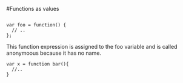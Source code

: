#Functions as values

```JS

var foo = function() {
  // ..
};

```
This function expression is assigned to the foo variable and is
called anonymoous because it has no name.

```JS
var x = function bar(){
  //..
}

```

